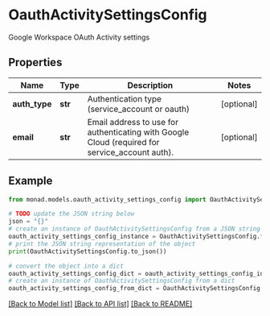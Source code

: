 # OauthActivitySettingsConfig

Google Workspace OAuth Activity settings

## Properties

Name | Type | Description | Notes
------------ | ------------- | ------------- | -------------
**auth_type** | **str** | Authentication type (service_account or oauth) | [optional] 
**email** | **str** | Email address to use for authenticating with Google Cloud (required for service_account auth). | [optional] 

## Example

```python
from monad.models.oauth_activity_settings_config import OauthActivitySettingsConfig

# TODO update the JSON string below
json = "{}"
# create an instance of OauthActivitySettingsConfig from a JSON string
oauth_activity_settings_config_instance = OauthActivitySettingsConfig.from_json(json)
# print the JSON string representation of the object
print(OauthActivitySettingsConfig.to_json())

# convert the object into a dict
oauth_activity_settings_config_dict = oauth_activity_settings_config_instance.to_dict()
# create an instance of OauthActivitySettingsConfig from a dict
oauth_activity_settings_config_from_dict = OauthActivitySettingsConfig.from_dict(oauth_activity_settings_config_dict)
```
[[Back to Model list]](../README.md#documentation-for-models) [[Back to API list]](../README.md#documentation-for-api-endpoints) [[Back to README]](../README.md)


